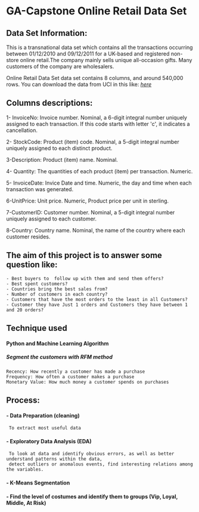 # GA-Capstone Online Retail Data Set

## Data Set Information:

This is a transnational data set which contains all the transactions occurring between 01/12/2010 and 09/12/2011 for a UK-based and registered non-store online retail.The company mainly sells unique all-occasion gifts. Many customers of the company are wholesalers.

Online Retail Data Set data set contains 8 columns, and around 540,000 rows.
You can download the data from UCI in this like: [_here_](https://archive.ics.uci.edu/ml/datasets/online+retail)



## Columns descriptions:

1- InvoiceNo: Invoice number. Nominal, a 6-digit integral number uniquely assigned to each transaction. If this code starts with letter 'c', it indicates a cancellation.

2- StockCode: Product (item) code. Nominal, a 5-digit integral number uniquely assigned to each distinct product.

3-Description: Product (item) name. Nominal.

4- Quantity: The quantities of each product (item) per transaction. Numeric.

5- InvoiceDate: Invice Date and time. Numeric, the day and time when each transaction was generated.

6-UnitPrice: Unit price. Numeric, Product price per unit in sterling.

7-CustomerID: Customer number. Nominal, a 5-digit integral number 
uniquely assigned to each customer.

8-Country: Country name. Nominal, the name of the country where each customer resides.


## The aim of this project is to answer some question like:
    - Best buyers to  follow up with them and send them offers?
    - Best spent customers?
    - Countries bring the best sales from?
    - Number of customers in each country?
    - Customers that have the most orders to the least in all Customers?
    - Customer they have Just 1 orders and Customers they have between 1 and 20 orders?
    
    
## Technique used

#### Python and Machine Learning Algorithm
 
##### Segment the customers with RFM method
    Recency: How recently a customer has made a purchase
    Frequency: How often a customer makes a purchase
    Monetary Value: How much money a customer spends on purchases

## Process: 
#### - Data Preparation (cleaning)
     To extract most useful data
#### - Exploratory Data Analysis (EDA)
     To look at data and identify obvious errors, as well as better understand patterns within the data,
     detect outliers or anomalous events, find interesting relations among the variables.
#### - K-Means Segmentation
#### - Find the level of costumes and identify them to groups (Vip, Loyal, Middle, At Risk)

